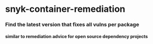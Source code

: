 # snyk-container-remediation

### Find the latest version that fixes all vulns per package
#### similar to remediation advice for open source dependency projects
